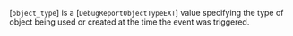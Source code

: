[`object_type`] is a [`DebugReportObjectTypeEXT`] value specifying
the type of object being used or created at the time the event was
triggered.